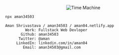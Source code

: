 <p align="center">
  <img src="https://imgs.xkcd.com/comics/time_machine.png" alt="Time Machine">
</p>


```bash
npx aman34503
```
```
Aman Shrivastava / aman34503 / aman04.netlify.app
         Work: Fullstack Web Devloper
       Github: aman34503
      Twitter: @aman
     LinkedIn: linkedin.com/in/aman04
        Email: aman34503@gmail.com
```
